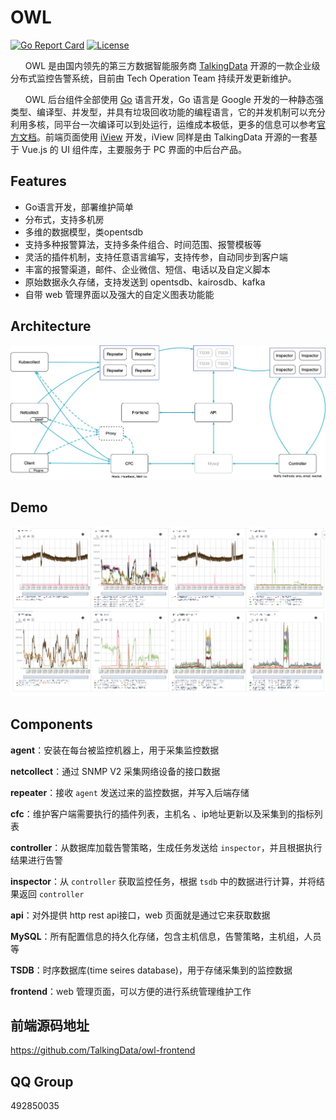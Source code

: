 ﻿# OWL
[![Go Report Card](https://goreportcard.com/badge/github.com/TalkingData/owl)](https://goreportcard.com/report/github.com/TalkingData/owl)
[![License](https://img.shields.io/badge/LICENSE-Apache2.0-ff69b4.svg)](http://www.apache.org/licenses/LICENSE-2.0.html)


​&nbsp;​&nbsp;​&nbsp;​&nbsp;​&nbsp;​&nbsp;OWL 是由国内领先的第三方数据智能服务商 [TalkingData](<https://www.talkingdata.com/>) 开源的一款企业级分布式监控告警系统，目前由 Tech Operation Team 持续开发更新维护。

&nbsp;&nbsp;&nbsp;&nbsp;&nbsp;&nbsp;OWL 后台组件全部使用 [Go](https://golang.org/) 语言开发，Go 语言是 Google 开发的一种静态强类型、编译型、并发型，并具有垃圾回收功能的编程语言，它的并发机制可以充分利用多核，同平台一次编译可以到处运行，运维成本极低，更多的信息可以参考[官方文档](https://golang.org/doc/)。前端页面使用 [iView](<https://github.com/iview/iview>) 开发，iView 同样是由 TalkingData 开源的一套基于 Vue.js 的 UI 组件库，主要服务于 PC 界面的中后台产品。


## Features

- Go语言开发，部署维护简单
- 分布式，支持多机房
- 多维的数据模型，类opentsdb
- 支持多种报警算法，支持多条件组合、时间范围、报警模板等
- 灵活的插件机制，支持任意语言编写，支持传参，自动同步到客户端
- 丰富的报警渠道，邮件、企业微信、短信、电话以及自定义脚本
- 原始数据永久存储，支持发送到 opentsdb、kairosdb、kafka
- 自带 web 管理界面以及强大的自定义图表功能能

## Architecture

![owl](./arch.jpg)

## Demo

![demo](./docs/demo_1.png)

## Components

**agent**：安装在每台被监控机器上，用于采集监控数据

**netcollect**：通过 SNMP V2 采集网络设备的接口数据

**repeater**：接收 `agent` 发送过来的监控数据，并写入后端存储

**cfc**：维护客户端需要执行的插件列表，主机名 、ip地址更新以及采集到的指标列表

**controller**：从数据库加载告警策略，生成任务发送给 `inspector`，并且根据执行结果进行告警

**inspector**：从 `controller` 获取监控任务，根据 `tsdb` 中的数据进行计算，并将结果返回 `controller`

**api**：对外提供 http rest api接口，web 页面就是通过它来获取数据

**MySQL**：所有配置信息的持久化存储，包含主机信息，告警策略，主机组，人员等

**TSDB**：时序数据库(time seires database)，用于存储采集到的监控数据

**frontend**：web 管理页面，可以方便的进行系统管理维护工作

## 前端源码地址
https://github.com/TalkingData/owl-frontend

## QQ Group
492850035
